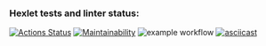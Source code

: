 ### Hexlet tests and linter status:
[![Actions Status](https://github.com/IoninMark/python-project-lvl1/workflows/hexlet-check/badge.svg)](https://github.com/IoninMark/python-project-lvl1/actions)
[![Maintainability](https://api.codeclimate.com/v1/badges/c00053ebd825ce1e3c7c/maintainability)](https://codeclimate.com/github/IoninMark/python-project-lvl1/maintainability)
![example workflow](https://github.com/IoninMark/python-project-lvl1/actions/workflows/lint-test.yml/badge.svg)
[![asciicast](https://asciinema.org/a/LaaNko38u5YSxWaZU3JSepxyq.svg)](https://asciinema.org/a/LaaNko38u5YSxWaZU3JSepxyq)